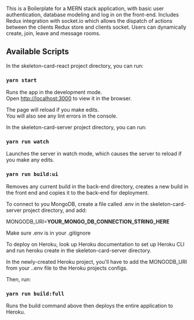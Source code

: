 This is a Boilerplate for a MERN stack application, with basic user authentication, database modeling and log in on the front-end. Includes Redux integration with socket.io which allows the dispatch of actions between the clients Redux store and clients socket. Users can dynamically create, join, leave and message rooms.

## Available Scripts

In the skeleton-card-react project directory, you can run:

### `yarn start`

Runs the app in the development mode.<br />
Open [http://localhost:3000](http://localhost:3000) to view it in the browser.

The page will reload if you make edits.<br />
You will also see any lint errors in the console.

In the skeleton-card-server project directory, you can run:

### `yarn run watch`

Launches the server in watch mode, which causes the server to reload if you make any edits.

### `yarn run build:ui`

Removes any current build in the back-end directory, creates a new build in the front end and copies it to the back-end for deployment.

To connect to you MongoDB, create a file called .env in the skeleton-card-server project directory, and add:

MONGODB_URI=**YOUR_MONGO_DB_CONNECTION_STRING_HERE**

Make sure .env is in your .gitignore

To deploy on Heroku, look up Heroku documentation to set up Heroku CLI and run heroku create in the skeleton-card-server directory.

In the newly-created Heroku project, you'll have to add the MONGODB_URI from your ..env file to the Heroku projects configs.

Then, run:

### `yarn run build:full`

Runs the build command above then deploys the entire application to Heroku.
